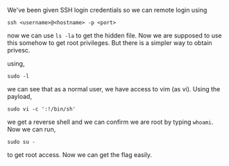 We've been given SSH login credentials so we can remote login using

    ssh <username>@<hostname> -p <port>

now we can use `ls -la` to get the hidden file. Now we are supposed to use this somehow to get root privileges. But there is a simpler way to obtain privesc.

using,

    sudo -l

we can see that as a normal user, we have access to vim (as vi). Using the payload,

    sudo vi -c ':!/bin/sh'

we get a reverse shell and we can confirm we are root by typing `whoami`. Now we can run,

    sudo su -
to get root access. Now we can get the flag easily.
